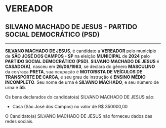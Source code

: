 # VEREADOR
## SILVANO MACHADO DE JESUS - PARTIDO SOCIAL DEMOCRÁTICO (PSD)
---
**SILVANO MACHADO DE JESUS**, é candidato a **VEREADOR** pelo município de **SÃO JOSÉ DOS CAMPOS - SP** na eleição **MUNICIPAL** de **2024** pelo **PARTIDO SOCIAL DEMOCRÁTICO (PSD)**.
**SILVANO MACHADO DE JESUS** é **CASADO(A)**, nasceu em **26/06/1983**, se declara do gênero **MASCULINO** da cor/raça **PRETA**, sua ocupação é **MOTORISTA DE VEÍCULOS DE TRANSPORTE DE CARGA**, e seu grau de instrução é **ENSINO MÉDIO INCOMPLETO**.
Seu nome de urna é **SILVANO MACHADO**, e seu número de urna é **55**.

Os bens declarados do candidato(a) SILVANO MACHADO DE JESUS são: 
- Casa (São José dos Campos) no valor de R$ 350000,00

O Candidato(a) SILVANO MACHADO DE JESUS não forneceu dados das redes sociais.